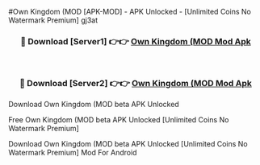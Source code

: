 #Own Kingdom (MOD [APK-MOD] - APK Unlocked - [Unlimited Coins No Watermark Premium] gj3at



<div align="center">

<h3>🔴 Download [Server1] 👉👉 <a href="https://momento.my/?title=Own_Kingdom_(MOD">Own Kingdom (MOD Mod Apk</a></h3><br>

<h3>🔴 Download [Server2] 👉👉 <a href="https://momento.my/?title=Own_Kingdom_(MOD">Own Kingdom (MOD Mod Apk</a></h3>
</div>



Download Own Kingdom (MOD beta APK Unlocked

Free Own Kingdom (MOD beta APK Unlocked [Unlimited Coins No Watermark Premium]

Download Own Kingdom (MOD beta APK Unlocked [Unlimited Coins No Watermark Premium] Mod For Android
